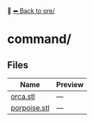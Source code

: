 📁 [⬅ Back to ore/](../README.md)

# command/

## Files

| Name | Preview |
|------|---------|
| [orca.stl](./orca.stl) | — |
| [porpoise.stl](./porpoise.stl) | — |